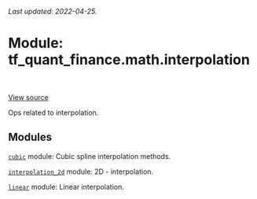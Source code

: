 <!--
This file is generated by a tool. Do not edit directly.
For open-source contributions the docs will be updated automatically.
-->

*Last updated: 2022-04-25.*

<div itemscope itemtype="http://developers.google.com/ReferenceObject">
<meta itemprop="name" content="tf_quant_finance.math.interpolation" />
<meta itemprop="path" content="Stable" />
</div>

# Module: tf_quant_finance.math.interpolation

<!-- Insert buttons and diff -->

<table class="tfo-notebook-buttons tfo-api" align="left">
</table>

<a target="_blank" href="https://github.com/google/tf-quant-finance/blob/master/tf_quant_finance/math/interpolation/__init__.py">View source</a>



Ops related to interpolation.



## Modules

[`cubic`](../../tf_quant_finance/math/interpolation/cubic.md) module: Cubic spline interpolation methods.

[`interpolation_2d`](../../tf_quant_finance/math/interpolation/interpolation_2d.md) module: 2D - interpolation.

[`linear`](../../tf_quant_finance/math/interpolation/linear.md) module: Linear interpolation.

